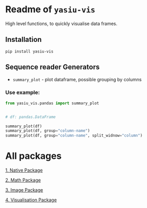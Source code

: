 # Readme of `yasiu-vis`

High level functions, to quickly visualise data frames.

## Installation

```shell
pip install yasiu-vis
```

## Sequence reader Generators

- `summary_plot` - plot dataframe, possible grouping by columns

### Use example:

```py
from yasiu_vis.pandas import summary_plot


# df: pandas.DataFrame

summary_plot(df)
summary_plot(df, group="column-name")
summary_plot(df, group="column-name", split_widnow="column")
```

# All packages

[1. Native Package](https://pypi.org/project/yasiu-native/)

[2. Math Package](https://pypi.org/project/yasiu-math/)

[3. Image Package](https://pypi.org/project/yasiu-image/)

[4. Visualisation Package](https://pypi.org/project/yasiu-vis/)

